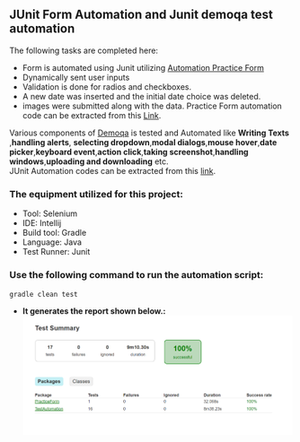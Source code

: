 ## JUnit Form Automation and Junit demoqa test automation
The following tasks are completed here:
- Form is automated using Junit utilizing [Automation Practice Form](https://demoqa.com/automation-practice-form)
- Dynamically sent user inputs
- Validation is done for radios and checkboxes.
- A new date was inserted and the initial date choice was deleted.
- images were submitted along with the data.
Practice Form automation code can be extracted from this
[Link](https://github.com/Tonmoy61/JUnit_Form_Automation/blob/master/src/test/java/PracticeForm/Practice_Form.java).

Various components of [Demoqa](https://demoqa.com/) is tested and Automated like **Writing Texts** ,**handling alerts**, **selecting dropdown**,**modal dialogs**,**mouse hover**,**date picker**,**keyboard event**,**action click**,**taking screenshot**,**handling windows**,**uploading and downloading** etc. </br>
JUnit Automation codes can be extracted from this [link](https://github.com/Tonmoy61/JUnit_Form_Automation/blob/master/src/test/java/TestAutomation/Test_Automation.java).


### **The equipment utilized for this project:** </br>
- Tool: Selenium
- IDE: Intellij
- Build tool: Gradle
- Language: Java
- Test Runner: Junit
### Use the following command to run the automation script:
 ```
 gradle clean test 
 ```
- **It generates the report shown below.:**
![Report](https://github.com/Tonmoy61/JUnit_Form_Automation/blob/master/gradle/wrapper/report.png)
